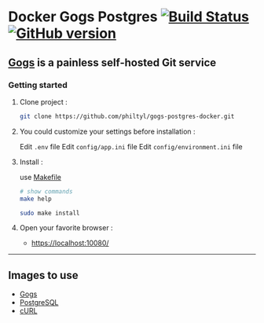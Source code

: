 # Docker Gogs Postgres [![Build Status](https://travis-ci.org/philtyl/gogs-postgres-docker.svg?branch=master)](https://travis-ci.org/philtyl/gogs-postgres-docker) [![GitHub version](https://badge.fury.io/gh/philtyl%2Fgogs-postgres-docker.svg)](https://badge.fury.io/gh/philtyl%2Fgogs-postgres-docker)

## [Gogs](https://gogs.io/) is a painless self-hosted Git service

### Getting started

1. Clone project :

    ```sh
    git clone https://github.com/philtyl/gogs-postgres-docker.git
    ```

2. You could customize your settings before installation :

    Edit `.env` file
    Edit `config/app.ini` file
    Edit `config/environment.ini` file

3. Install :

    use [Makefile](https://en.wikipedia.org/wiki/Makefile)

    ```sh
    # show commands
    make help

    sudo make install
    ```

3. Open your favorite browser :

    - [https://localhost:10080/](https://localhost:10080)

---

## Images to use

- [Gogs](https://hub.docker.com/r/gogs/gogs/)
- [PostgreSQL](https://hub.docker.com/_/postgres/)
- [cURL](https://hub.docker.com/r/appropriate/curl/)